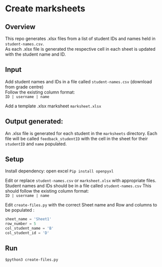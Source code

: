# Create marksheets  

## Overview  

This repo generates .xlsx files from a list of student IDs and names held in ```student-names.csv```.  
As each .xlsx file is generated the respective cell in each sheet is updated with the student name and ID.  

## Input
Add student names and IDs in a file called ```student-names.csv``` (download from grade centre)  
Follow the existing column format:  
```ID | username | name```  

Add a template .xlsx marksheet ```marksheet.xlsx```  

## Output generated:
An .xlsx file is generated for each student in the ```marksheets``` directory. Each file will be called ```feedback_studentID``` with the cell in the sheet for their ```studentID``` and ```name``` populated.

## Setup
Install dependency: open excel
```Pip install openpyxl```

Edit or replace  ```student-names.csv``` or  ```marksheet.xlsx```  with appropriate files.  
Student names and IDs should be in a file called ```student-names.csv```
This should follow the existing column format:  
```ID | username | name ``` 

Edit ```create-files.py``` with the correct Sheet name and Row and columns to be populated :  
```python
sheet_name = 'Sheet1'  
row_number = 5  
col_student_name = 'B'  
col_student_id = 'D'
```  

## Run
```$python3 create-files.py```  

